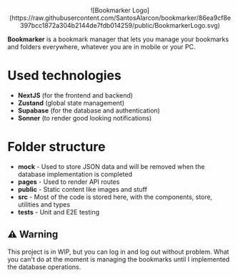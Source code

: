 <p style="text-align: center;">
![Bookmarker Logo](https://raw.githubusercontent.com/SantosAlarcon/bookmarker/86ea9cf8e397bcc1872a304b2144de7fdb014259/public/BookmarkerLogo.svg)

**Bookmarker** is a bookmark manager that lets you manage your bookmarks and folders everywhere, whatever you are in mobile or your PC.
</p>

# Used technologies
* **NextJS** (for the frontend and backend)
* **Zustand** (global state management)
* **Supabase** (for the database and authentication)
* **Sonner** (to render good looking notifications)

# Folder structure
* **mock** - Used to store JSON data and will be removed when the database implementation is completed
* **pages** - Used to render API routes
* **public** - Static content like images and stuff
* **src** - Most of the code is stored here, with the components, store, utilities and types
* **tests** - Unit and E2E testing

## ️⚠️ Warning
This project is in WIP, but you can log in and log out without problem. What you can't do at the moment is managing the bookmarks until I implemented the database operations.